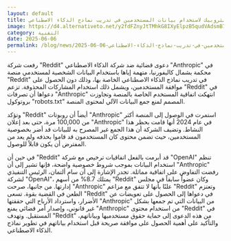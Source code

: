 ```yaml
---
layout: default
title: ريديت يقاضي أنثروبيك لاستخدام بيانات المستخدمين في تدريب نماذج الذكاء الاصطناعي.
image: https://d4.alternativeto.net/y2fdFZnyJtTMhkG8IXyElpzB5qudVAdsmB7QRkx377A/rs:fill:1520:760:0/g:ce:0:0/YWJzOi8vZGlzdC9jb250ZW50LzE3NDkxNjUyMjA1MDcucG5n.png
category: التقنية
date: 2025-06-06
permalink: /blog/news/2025-06-06-ريديت-يقاضي-أنثروبيك-لاستخدام-بيانات-المستخدمين-في-تدريب-نماذج-الذكاء-الاصطناعي/
---
```


رفعت شركة "Reddit" دعوى قضائية ضد شركة الذكاء الاصطناعي "Anthropic" في محكمة بشمال كاليفورنيا، متهمة إياها باستخدام البيانات الشخصية لمستخدمي منصة "Reddit" في تدريب نماذج الذكاء الاصطناعي الخاصة بها، وذلك دون الحصول على موافقة المستخدمين، ويشمل ذلك استخدام المشاركات المحذوفة. تزعم "Reddit" في دعواها أن تصرفات "Anthropic" انتهكت اتفاقية المستخدم الخاصة بالمنصة وتجاوزت بروتوكول "robots.txt" المصمم لمنع جمع البيانات الآلي لمحتوى المنصة.

وتؤكد "Reddit" أيضاً أن روبوتات "Anthropic" استمرت في الوصول إلى المنصة أكثر من 100,000 مرة، حتى بعد إعلان "Anthropic" في عام 2024 أنها قامت بحظر هذا النشاط. وتضيف الشركة أن هذا الجمع غير المصرح به للبيانات قد أضر بخصوصية المستخدمين، حيث تضمن محتوى كان المستخدمون قد قاموا بحذفه ولم يعد من المفترض أن يكون قابلاً للوصول.

في حين أن "Reddit" قد أبرمت بالفعل اتفاقيات ترخيص مع شركة "OpenAI" تنظم استخدام البيانات بموجب شروط خصوصية واضحة، فإنها تشير إلى أن "Anthropic" رفضت التفاوض على اتفاقية مماثلة. تجدر الإشارة إلى أن سام ألتمان، الرئيس التنفيذي لشركة "OpenAI"، يمتلك 8.7% من أسهم "Reddit" وكان عضواً سابقاً في مجلس إدارتها. من جانبها، صرحت "Anthropic" علنًا بأنها لا تتفق مع مزاعم "Reddit" وتعتزم الطعن في القضية بقوة. تسعى "Reddit" في دعواها إلى الحصول على تعويضات عن الأضرار، واسترداد الأرباح التي حققتها "Anthropic" من البيانات التي تم جمعها بشكل غير قانوني، وإصدار أمر قضائي يمنع "Anthropic" من استخدام محتوى "Reddit" في المستقبل. وتهدف "Reddit" من هذه الدعوى إلى حماية حقوق مستخدميها وبياناتهم، والتأكيد على أهمية الحصول على موافقة صريحة قبل استخدام بياناتهم في تطوير نماذج الذكاء الاصطناعي.

